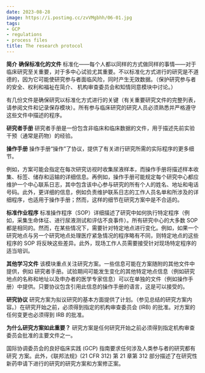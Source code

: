 ```yaml
---
date: 2023-08-28
image: https://i.postimg.cc/zvVMgbhh/06-01.jpg
tags: 
- GCP
- regulations
- process files
title: The research protocol
---
```


**简介**
**确保标准化的文件**
标准化——每个人都以同样的方式做同样的事情——对于临床研究至关重要，对于多中心试验尤其重要。不以标准化方式进行的研究是不道德的，因为它可能使研究参与者面临风险，同时产生无效数据。（保护研究参与者的安全、权利和福祉在简介、 机构审查委员会和知情同意模块中讨论。）

有几份文件是确保研究以标准化方式进行的关键（有关重要​​研究文件的完整列表，请参阅文件和记录保存模块）。所有参与临床研究的研究人员必须熟悉并严格遵守这些文件中描述的程序。

**研究者手册**
研究者手册是一份包含非临床和临床数据的文件，用于描述先前实验干预（通常是药物）的经验。

**操作手册**
操作手册“操作”了协议，提供了有关进行研究所需的实际程序的更多细节。

例如，方案可能会指定在每次研究访视时收集尿液样本，而操作手册将描述样本收集、标签、储存和运输的详细信息。再例如，操作手册可能规定每个研究中心都应维护一个中心联系日志，其中包含该中心参与研究的所有个人的姓名、地址和电话号码。此外，更详细的信息，例如负责维护联系日志的工作人员名单和所涉及的详细程序，也适用于操作手册；然而，这样的细节在研究方案中是不合适的。

**标准作业程序**
标准操作程序（SOP）详细描述了研究中如何执行特定程序（例如，采集生命体征、进行尿液测试和评估不良事件）。所有研究中心的大多数 SOP 都是相同的。然而，在某些情况下，需要针对特定​​地点进行变化。例如，如果一个研究地点与另一个研究地点处理医疗紧急情况的程序略有不同，则特定地点的这些程序的 SOP 将反映这些差异。此外，现场工作人员需要接受针对现场特定程序的适当培训。

**其他学习文件**
该模块重点关注研究方案。一些信息可能在方案随附的其他文件中提供，例如 研究者手册。试验期间可能发生变化的其他特定地点信息（例如研究地点的名称和地址以及申办者的医学专家信息）可以在单独的文件（例如操作手册）中提供。只要协议包含引用此信息的操作手册的语言，这是可以接受的。

**研究协议**
研究方案为拟议研究的基本方面提供了计划。（参见总结的研究方案内容。）在研究开始之前，必须得到指定的机构审查委员会 (IRB) 的批准。对方案的任何变更也必须得到 IRB 的批准。

**为什么研究方案如此重要？**
研究方案是任何研究开始之前必须得到指定机构审查委员会批准的主要文件之一。

国际协调委员会的良好临床实践 (GCP) 指南要求任何涉及人类参与者的研究都有研究 方案。此外，《联邦法规》(21 CFR 312) 第 21 章第 312 部分描述了在研究性新药申请下进行的研究的研究方案和方案修正案。
